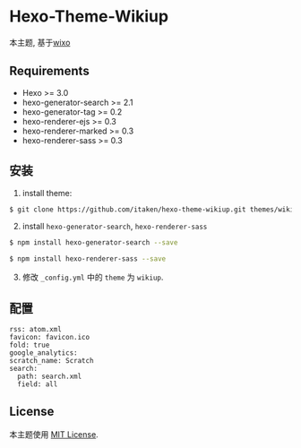 Hexo-Theme-Wikiup
===

本主题, 基于[wixo](https://github.com/wzpan/hexo-theme-wixo/)

## Requirements ##

* Hexo >= 3.0
* hexo-generator-search >= 2.1
* hexo-generator-tag >= 0.2
* hexo-renderer-ejs >= 0.3
* hexo-renderer-marked >= 0.3
* hexo-renderer-sass >= 0.3

## 安装 ##

1) install theme:

```bash
$ git clone https://github.com/itaken/hexo-theme-wikiup.git themes/wikiup
```

2) install `hexo-generator-search`, `hexo-renderer-sass`

``` sh
$ npm install hexo-generator-search --save

$ npm install hexo-renderer-sass --save
```

3) 修改 `_config.yml` 中的 `theme` 为 `wikiup`.

## 配置 ##

```
rss: atom.xml
favicon: favicon.ico
fold: true
google_analytics:
scratch_name: Scratch
search:
  path: search.xml
  field: all
```

## License ##

本主题使用 [MIT License](http://opensource.org/licenses/MIT).
